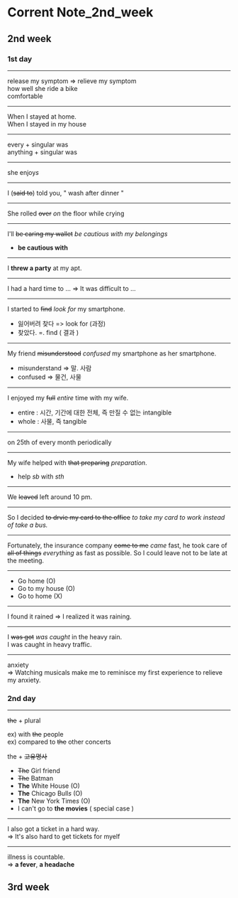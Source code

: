 # Corrent Note_2nd_week

## 2nd week

### 1st day
---
release my symptom => relieve my symptom  
how well she ride a bike  
comfortable <p>  

---
When I stayed at home.  
When I stayed in my house  

----
every + singular was  
anything + singular was  

----
she enjoy*s*

---
I (~~said to~~) told you, " wash after dinner "

---
She rolled ~~over~~ *on* the floor while crying

---
I'll ~~be caring my wallet~~ *be cautious with my belongings*
* **be cautious with**

---
I **threw a party** at my apt.  

---
I had a hard time to ...
=> It was difficult to ...  

---
I started to ~~find~~ *look for* my smartphone.  
- 잃어버려 찾다 => look for (과정)
- 찾았다. =. find ( 결과 )

---
My friend ~~misunderstood~~ *confused* my smartphone as her smartphone.
* misunderstand => 말. 사람
* confused => 물건, 사물

---
I enjoyed my ~~full~~ *entire* time with my wife.
* entire : 시간, 기간에 대한 전체, 즉 만질 수 없는 intangible
* whole : 사물, 즉 tangible

---
on 25th of every month periodically

---
My wife helped with ~~that preparing~~ *preparation*.
* help *sb* with *sth*

---
We ~~leaved~~ left around 10 pm.

----
So I decided ~~to drvie my card to the office~~ *to take my card to work instead of take a bus.*

----
Fortunately, the insurance company ~~come to me~~ *came* fast, he took care of ~~all of things~~ *everything* as fast as possible. So I could leave not to be late at the meeting.

----
- Go home (O)
- Go to my house (O)
- Go to home (X)

----
I found it rained
=> I realized it was raining.

----
I ~~was got~~ *was caught* in the heavy rain.  
I was caught in heavy traffic.

----
anxiety  
=> Watching musicals make me to reminisce my first experience to relieve my anxiety.

### 2nd day

----
~~the~~ + plural   

ex) with ~~the~~ people  
ex) compared to ~~the~~ other concerts

the + ~~고유명사~~  
- ~~The~~ Girl friend
- ~~The~~ Batman
- **The** White House (O)
- **The** Chicago Bull*s* (O)
- **The** New York Time*s* (O)
- I can't go to **the movies** ( special case )

----
I also got a ticket in a hard way.  
=> It's also hard to get tickets for myelf

----
illness is countable.  
=> **a fever**, **a headache**




## 3rd week
